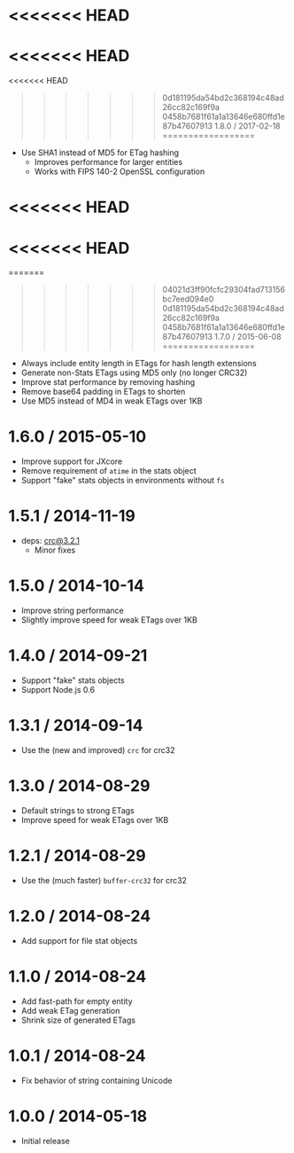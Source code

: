 <<<<<<< HEAD
=======
<<<<<<< HEAD
=======
<<<<<<< HEAD
>>>>>>> 0d181195da54bd2c368194c48ad26cc82c169f9a
>>>>>>> 0458b7681f61a1a13646e680ffd1e87b47607913
1.8.0 / 2017-02-18
==================

  * Use SHA1 instead of MD5 for ETag hashing
    - Improves performance for larger entities
    - Works with FIPS 140-2 OpenSSL configuration

<<<<<<< HEAD
=======
<<<<<<< HEAD
=======
=======
>>>>>>> 04021d3ff90fcfc29304fad713156bc7eed094e0
>>>>>>> 0d181195da54bd2c368194c48ad26cc82c169f9a
>>>>>>> 0458b7681f61a1a13646e680ffd1e87b47607913
1.7.0 / 2015-06-08
==================

  * Always include entity length in ETags for hash length extensions
  * Generate non-Stats ETags using MD5 only (no longer CRC32)
  * Improve stat performance by removing hashing
  * Remove base64 padding in ETags to shorten
  * Use MD5 instead of MD4 in weak ETags over 1KB

1.6.0 / 2015-05-10
==================

  * Improve support for JXcore
  * Remove requirement of `atime` in the stats object
  * Support "fake" stats objects in environments without `fs`

1.5.1 / 2014-11-19
==================

  * deps: crc@3.2.1
    - Minor fixes

1.5.0 / 2014-10-14
==================

  * Improve string performance
  * Slightly improve speed for weak ETags over 1KB

1.4.0 / 2014-09-21
==================

  * Support "fake" stats objects
  * Support Node.js 0.6

1.3.1 / 2014-09-14
==================

  * Use the (new and improved) `crc` for crc32

1.3.0 / 2014-08-29
==================

  * Default strings to strong ETags
  * Improve speed for weak ETags over 1KB

1.2.1 / 2014-08-29
==================

  * Use the (much faster) `buffer-crc32` for crc32

1.2.0 / 2014-08-24
==================

  * Add support for file stat objects

1.1.0 / 2014-08-24
==================

  * Add fast-path for empty entity
  * Add weak ETag generation
  * Shrink size of generated ETags

1.0.1 / 2014-08-24
==================

  * Fix behavior of string containing Unicode

1.0.0 / 2014-05-18
==================

  * Initial release
